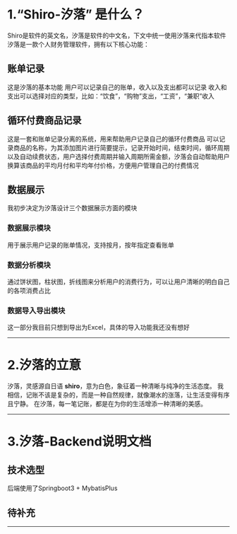 # 1.“Shiro-汐落” 是什么？
Shiro是软件的英文名，汐落是软件的中文名，下文中统一使用汐落来代指本软件
汐落是一款个人财务管理软件，拥有以下核心功能：
## 账单记录
这是汐落的基本功能
用户可以记录自己的账单，收入以及支出都可以记录
收入和支出可以选择对应的类型，比如：“饮食”，“购物”支出，“工资”，“兼职”收入
## 循环付费商品记录
这是一套和账单记录分离的系统，用来帮助用户记录自己的循环付费商品
可以记录商品的名称，为其添加图片进行简要提示，记录开始时间，结束时间，循环周期以及自动续费状态，用户选择付费周期并输入周期所需金额，汐落会自动帮助用户换算该商品的平均月付和平均年付价格，方便用户管理自己的付费情况
## 数据展示
我初步决定为汐落设计三个数据展示方面的模块
### 数据展示模块
用于展示用户记录的账单情况，支持按月，按年指定查看账单
### 数据分析模块
通过饼状图，柱状图，折线图来分析用户的消费行为，可以让用户清晰的明白自己的各项消费占比
### 数据导入导出模块
这一部分我目前只想到导出为Excel，具体的导入功能我还没有想好

---
# 2.汐落的立意
汐落，灵感源自日语 **shiro**，意为白色，象征着一种清晰与纯净的生活态度。
我相信，记账不该是复杂的，而是一种自然规律，就像潮水的涨落，让生活变得有序且宁静。
在汐落，每一笔记账，都是在为你的生活增添一种清晰的美感。

---
# 3.汐落-Backend说明文档
## 技术选型
后端使用了Springboot3 + MybatisPlus

## 待补充

---
